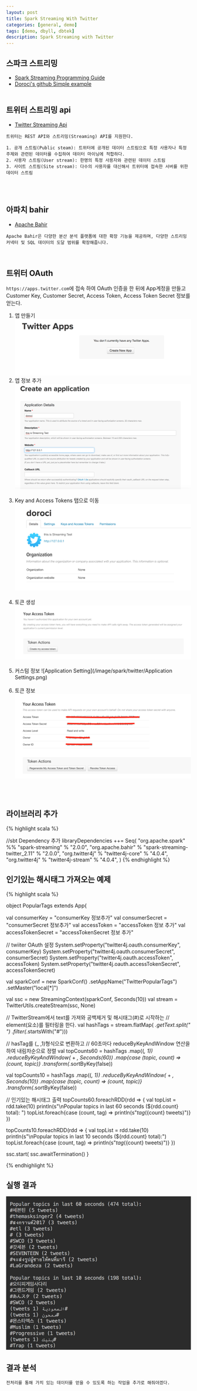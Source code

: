 ```yaml
---
layout: post
title: Spark Streaming With Twitter
categories: [general, demo]
tags: [demo, dbyll, dbtek]
description: Spark Streaming with Twitter
---
```


## 스파크 스트리밍
- [Spark Streaming Programming Guide](http://spark.apache.org/docs/latest/streaming-programming-guide.html)
- [Doroci's github Simple example](https://github.com/doroci/Simple-SparkStreaming/tree/master/src/main/scala-2.11/streaming/exam)
<br><br>

## 트위터 스트리밍 api
- [Twitter Streaming Api](https://dev.twitter.com/streaming/overview)

`트위터는 REST API와 스트리밍(Streaming) API를 지원한다.`
```
1. 공개 스트림(Public steam): 트위터에 공개된 데이터 스트림으로 특정 사용자나 특정 주제와 관련된 데이터를 수집하여 데이터 마이닝에 적합하다.
2. 사용자 스트림(User stream): 한명의 특정 사용자와 관련된 데이터 스트림
3. 사이트 스트림(Site stream): 다수의 사용자를 대신해서 트위터에 접속한 서버를 위한 데이터 스트림
```

<br><br>

## 아파치 bahir
- [Apache Bahir](https://bahir.apache.org)

`
Apache Bahir은 다양한 분산 분석 플랫폼에 대한 확장 기능을 제공하며,
다양한 스트리밍 커넥터 및 SQL 데이터의 도달 범위를 확장해줍니다.
`

<br>

## 트위터 OAuth
`https://apps.twitter.com`에 접속 하여 OAuth 인증을 한 뒤에 App계정을 만들고
Customer Key, Customer Secret, Access Token, Access Token Secret 정보를 얻는다.
<br>
1. 앱 만들기
![createNewApp](/image/spark/twitter/createNewApp.png)
2. 앱 정보 추가
![signIn](/image/spark/twitter/signIn.png)<br><br>
3. Key and Access Tokens 탭으로 이동
![keyAccess](/image/spark/twitter/keyAccess.png)<br><br>
4. 토큰 생성
![createToken](/image/spark/twitter/createToken.png)<br><br>
5. 커스텀 정보
![Application Setting](/image/spark/twitter/Application Settings.png)<br><br>
6. 토큰 정보
![accessToken](/image/spark/twitter/accessToken.png)

<br><br>

## 라이브러리 추가

{% highlight scala %}

//sbt Dependency 추가
libraryDependencies ++= Seq(
  "org.apache.spark" %% "spark-streaming" % "2.0.0",
  "org.apache.bahir" % "spark-streaming-twitter_2.11" % "2.0.0",
  "org.twitter4j" % "twitter4j-core" % "4.0.4",
  "org.twitter4j" % "twitter4j-stream" % "4.0.4",
)
{% endhighlight %}

## 인기있는 해시태그 가져오는 예제
{% highlight scala %}

object PopularTags extends App{

  val consumerKey = "consumerKey 정보추가"
  val consumerSecret = "consumerSecret 정보추가"
  val accessToken = "accessToken 정보 추가"
  val accessTokenSecret = "accessTokenSecret 정보 추가"

  // twiiter OAuth 설정
  System.setProperty("twitter4j.oauth.consumerKey", consumerKey)
  System.setProperty("twitter4j.oauth.consumerSecret", consumerSecret)
  System.setProperty("twitter4j.oauth.accessToken", accessToken)
  System.setProperty("twitter4j.oauth.accessTokenSecret", accessTokenSecret)

  val sparkConf = new SparkConf()
    .setAppName("TwitterPopularTags")
    .setMaster("local[*]")

  val ssc = new StreamingContext(sparkConf, Seconds(10))
  val stream = TwitterUtils.createStream(ssc, None)

  // TwitterStream에서 text를 가져와 공백제거 및 해시태그(#)로 시작하는
  // element(요소)를 필터링을 한다.
  val hashTags = stream.flatMap(
                            _.getText.split(" ")
                             .filter(_.startsWith("#")))

  // hasTag를 (_ ,1)형식으로 변환하고
  // 60초마다 reduceByKeyAndWindow 연산을 하여 내림차순으로 정렬
  val topCounts60 = hashTags
                        .map((_, 1))
                        .reduceByKeyAndWindow(_ + _, Seconds(60))
                        .map{case (topic, count) => (count, topic)}
                        .transform(_.sortByKey(false))

  val topCounts10 = hashTags
                        .map((_, 1))
                        .reduceByKeyAndWindow(_ + _, Seconds(10))
                        .map{case (topic, count) => (count, topic)}
                        .transform(_.sortByKey(false))

  // 인기있는 해시태그 출력
  topCounts60.foreachRDD(rdd => {
    val topList = rdd.take(10)
    println(s"\nPopular topics in last 60 seconds (${rdd.count} total): ")
    topList.foreach{case (count, tag) => println(s"${tag} (${count} tweets)")}
  })

  topCounts10.foreachRDD(rdd => {
    val topList = rdd.take(10)
    println(s"\nPopular topics in last 10 seconds (${rdd.count} total):")
    topList.foreach{case (count, tag) => println(s"${tag} (${count} tweets)")}
  })

  ssc.start(
  ssc.awaitTermination()
}

{% endhighlight %}


## 실행 결과
![result](/image/spark/twitter/twitter_result.png)


## 결과 분석
`전처리를 통해 가치 있는 데이터를 얻을 수 있도록 하는 작업을 추가로 해줘야겠다. `


<br><br>


